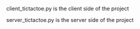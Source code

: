 client_tictactoe.py is the client side of the project

server_tictactoe.py is the server side of the project
